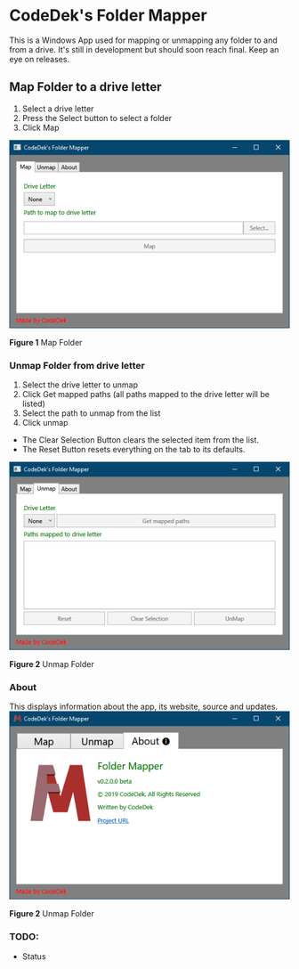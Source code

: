 # CodeDek's Folder Mapper
This is a Windows App used for mapping or unmapping any folder to and from a drive. It's still in development but should soon reach final. Keep an eye on releases.

## Map Folder to a drive letter
1. Select a drive letter
2. Press the Select button to select a folder
3. Click Map

![Map a folder](art/map.png)

**Figure 1** Map Folder


### Unmap Folder from drive letter
1. Select the drive letter to unmap
2. Click Get mapped paths (all paths mapped to the drive letter will be listed)
3. Select the path to unmap from the list
4. Click unmap

- The Clear Selection Button clears the selected item from the list.
- The Reset Button resets everything on the tab to its defaults.

![Unmap a folder](art/unmap.png)

**Figure 2** Unmap Folder


### About
This displays information about the app, its website, source and updates.
![About Folder Mapper](art/about.png)

**Figure 2** Unmap Folder


### TODO:
- Status
